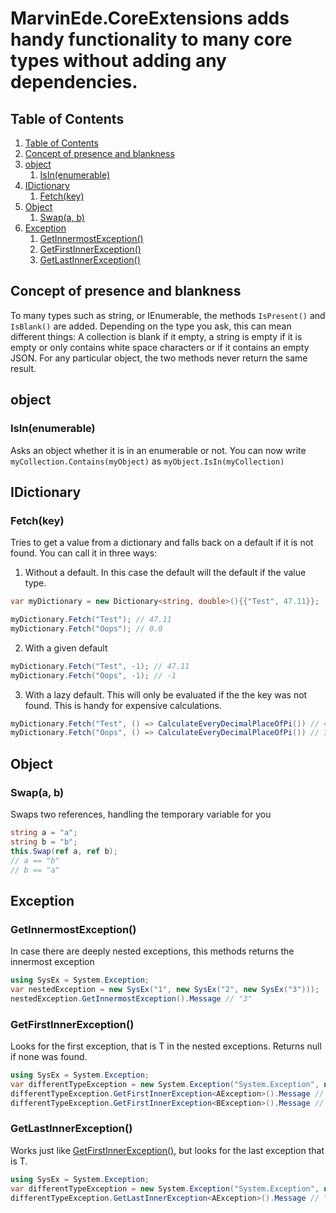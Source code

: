 # **MarvinEde.CoreExtensions** adds handy functionality to many core types without adding any dependencies.

## Table of Contents
<!-- TOC depthFrom:2 depthTo:6 withLinks:1 updateOnSave:1 orderedList:1 -->

1. [Table of Contents](#table-of-contents)
2. [Concept of presence and blankness](#concept-of-presence-and-blankness)
3. [object](#object)
	1. [IsIn(enumerable)](#isinenumerable)
4. [IDictionary](#idictionary)
	1. [Fetch(key)](#fetchkey)
5. [Object](#object)
	1. [Swap(a, b)](#swapa-b)
6. [Exception](#exception)
	1. [GetInnermostException()](#getinnermostexception)
	2. [GetFirstInnerException<T>()](#getfirstinnerexceptiont)
	3. [GetLastInnerException<T>()](#getlastinnerexceptiont)

<!-- /TOC -->
## Concept of presence and blankness
To many types such as string, or IEnumerable, the methods `IsPresent()` and `IsBlank()` are added. Depending on the type you ask, this can mean different things: A collection is blank if it empty, a string is empty if it is empty or only contains white space characters or if it contains an empty JSON. For any particular object, the two methods never return the same result.

## object

### IsIn(enumerable)

Asks an object whether it is in an enumerable or not.
You can now write `myCollection.Contains(myObject)` as `myObject.IsIn(myCollection)`


## IDictionary

### Fetch(key)
Tries to get a value from a dictionary and falls back on a default if it is not found.
You can call it in three ways:

1. Without a default. In this case the default will the default if the value type.

  ```csharp
  var myDictionary = new Dictionary<string, double>(){{"Test", 47.11}};

  myDictionary.Fetch("Test"); // 47.11
  myDictionary.Fetch("Oops"); // 0.0
  ```

2. With a given default
  ```csharp
  myDictionary.Fetch("Test", -1); // 47.11
  myDictionary.Fetch("Oops", -1); // -1
  ```

3. With a lazy default. This will only be evaluated if the the key was not found. This is handy for expensive calculations.
  ```csharp
  myDictionary.Fetch("Test", () => CalculateEveryDecimalPlaceOfPi()) // 47.11 // The expensive method will not be called
  myDictionary.Fetch("Oops", () => CalculateEveryDecimalPlaceOfPi()) // 3.14159265... // The expensive method was called
  ```

## Object

### Swap(a, b)
Swaps two references, handling the temporary variable for you
```csharp
string a = "a";
string b = "b";
this.Swap(ref a, ref b);
// a == "b"
// b == "a"
```


## Exception

### GetInnermostException()
In case there are deeply nested exceptions, this methods returns the innermost exception
```csharp
using SysEx = System.Exception;
var nestedException = new SysEx("1", new SysEx("2", new SysEx("3")));
nestedException.GetInnermostException().Message // "3"
```

### GetFirstInnerException<T>()
Looks for the first exception, that is T in the nested exceptions. Returns null if none was found.
```csharp
using SysEx = System.Exception;
var differentTypeException = new System.Exception("System.Exception", new AException("a1", new BException("b", new AException("a2"))));
differentTypeException.GetFirstInnerException<AException>().Message // "a1"
differentTypeException.GetFirstInnerException<BException>().Message // "b1"
```


### GetLastInnerException<T>()
Works just like [GetFirstInnerException<T>()](#getfirstinnerexceptiont), but looks for the last exception that is T.
```csharp
using SysEx = System.Exception;
var differentTypeException = new System.Exception("System.Exception", new AException("a1", new BException("b", new AException("a2"))));
differentTypeException.GetLastInnerException<AException>().Message // "a2"
```
